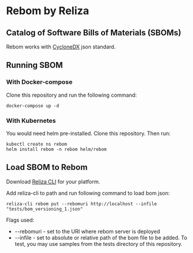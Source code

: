 # Rebom by Reliza

## Catalog of Software Bills of Materials (SBOMs)

Rebom works with [CycloneDX](https://cyclonedx.org) json standard.

## Running SBOM

### With Docker-compose
Clone this repository and run the following command:

```
docker-compose up -d
```

### With Kubernetes

You would need helm pre-installed. Clone this repository. Then run:

```
kubectl create ns rebom
helm install rebom -n rebom helm/rebom
```

## Load SBOM to Rebom
Download [Reliza CLI](https://github.com/relizaio/reliza-cli) for your platform.

Add reliza-cli to path and run following command to load bom json:

```
reliza-cli rebom put --rebomuri http://localhost --infile "tests/bom_versioning_1.json"
```

Flags used:
- --rebomuri - set to the URI where rebom server is deployed
- --infile - set to absolute or relative path of the bom file to be added. To test, you may use samples from the tests directory of this repository.